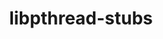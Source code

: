 ---
title: "libpthread-stubs"
layout: cache
categories: [package, develop]
meta: {"compilers": ["cce@18.0.0", "gcc@11.1.0", "gcc@11.4.0", "gcc@13.2.0", "intel-oneapi-compilers@2025.1.0"], "num_specs": 35, "num_specs_by_stack": {"data-vis-sdk": 5, "e4s": 5, "e4s-cray-rhel": 5, "e4s-neoverse-v2": 6, "e4s-oneapi": 8, "e4s-rocm-external": 6, "hep": 6, "ml-linux-x86_64-rocm": 5, "root": 35}, "oss": ["rhel8", "ubuntu20.04", "ubuntu22.04", "ubuntu24.04"], "platforms": ["linux"], "stacks": ["data-vis-sdk", "e4s", "e4s-cray-rhel", "e4s-neoverse-v2", "e4s-oneapi", "e4s-rocm-external", "hep", "ml-linux-x86_64-rocm", "root"], "targets": ["neoverse_v2", "x86_64_v3"], "versions": ["0.5"]}
spec_details: [{"compiler": "gcc@11.4.0", "hash": "3b3blxfsosu4i3bj7pfelrgvow37lige", "os": "ubuntu22.04", "platform": "linux", "size": "-", "stacks": ["e4s", "e4s-rocm-external", "hep", "root"], "target": "x86_64_v3", "variants": ["build_system=autotools"], "versions": ["0.5"]}, {"compiler": "gcc@11.4.0", "hash": "3n6rl7qjcn4kyskdbhrl4ho72v5xgyrq", "os": "ubuntu22.04", "platform": "linux", "size": "-", "stacks": ["e4s", "e4s-rocm-external", "hep", "root"], "target": "x86_64_v3", "variants": ["build_system=autotools"], "versions": ["0.5"]}, {"compiler": "gcc@11.1.0", "hash": "3o2h2z3vllny76ro5eo36yv5m4neb4sp", "os": "ubuntu20.04", "platform": "linux", "size": "-", "stacks": ["data-vis-sdk", "root"], "target": "x86_64_v3", "variants": ["build_system=autotools"], "versions": ["0.5"]}, {"compiler": "gcc@13.2.0", "hash": "4ks4zmrfu7pmszlngqolzuw7b2ghidcs", "os": "ubuntu24.04", "platform": "linux", "size": "-", "stacks": ["ml-linux-x86_64-rocm", "root"], "target": "x86_64_v3", "variants": ["build_system=autotools"], "versions": ["0.5"]}, {"compiler": "intel-oneapi-compilers@2025.1.0", "hash": "4owxng6dfvsm266x62lqatytmwvtoi4b", "os": "ubuntu22.04", "platform": "linux", "size": "-", "stacks": ["e4s-oneapi", "root"], "target": "x86_64_v3", "variants": ["build_system=autotools"], "versions": ["0.5"]}, {"compiler": "gcc@11.4.0", "hash": "4ypq2bseobegxzqig6qwxg3f24wlhmg7", "os": "ubuntu22.04", "platform": "linux", "size": "-", "stacks": ["e4s", "e4s-rocm-external", "hep", "root"], "target": "x86_64_v3", "variants": ["build_system=autotools"], "versions": ["0.5"]}, {"compiler": "intel-oneapi-compilers@2025.1.0", "hash": "5revxshttllxocbfwcvjjsngozknomio", "os": "ubuntu22.04", "platform": "linux", "size": "-", "stacks": ["e4s-oneapi", "root"], "target": "x86_64_v3", "variants": ["build_system=autotools"], "versions": ["0.5"]}, {"compiler": "intel-oneapi-compilers@2025.1.0", "hash": "6v4d6hhimk3eakallzll5jjyyy2syiou", "os": "ubuntu22.04", "platform": "linux", "size": "-", "stacks": ["e4s-oneapi", "root"], "target": "x86_64_v3", "variants": ["build_system=autotools"], "versions": ["0.5"]}, {"compiler": "gcc@11.1.0", "hash": "asem2nuz34msu3meeux56k2bfjge23sz", "os": "ubuntu20.04", "platform": "linux", "size": "-", "stacks": ["data-vis-sdk", "root"], "target": "x86_64_v3", "variants": ["build_system=autotools"], "versions": ["0.5"]}, {"compiler": "intel-oneapi-compilers@2025.1.0", "hash": "binmqvdpmpvu47qpgmkurf4npmprtoem", "os": "ubuntu22.04", "platform": "linux", "size": "-", "stacks": ["e4s-oneapi", "root"], "target": "x86_64_v3", "variants": ["build_system=autotools"], "versions": ["0.5"]}, {"compiler": "cce@18.0.0", "hash": "cvephekuphiggxvlzaannt3ncvw66c7d", "os": "rhel8", "platform": "linux", "size": "-", "stacks": ["e4s-cray-rhel", "root"], "target": "x86_64_v3", "variants": ["build_system=autotools"], "versions": ["0.5"]}, {"compiler": "gcc@11.1.0", "hash": "debevfocfzaaeln2rfamgljsqxmijmhz", "os": "ubuntu20.04", "platform": "linux", "size": "-", "stacks": ["data-vis-sdk", "root"], "target": "x86_64_v3", "variants": ["build_system=autotools"], "versions": ["0.5"]}, {"compiler": "gcc@11.4.0", "hash": "f53eskipmjndmakdao5pg4jo5dnasxog", "os": "ubuntu22.04", "platform": "linux", "size": "-", "stacks": ["e4s", "e4s-rocm-external", "hep", "root"], "target": "x86_64_v3", "variants": ["build_system=autotools"], "versions": ["0.5"]}, {"compiler": "gcc@11.4.0", "hash": "j4vkzbkxwad5jvazzblea3xh45idqah5", "os": "ubuntu22.04", "platform": "linux", "size": "-", "stacks": ["e4s-neoverse-v2", "root"], "target": "neoverse_v2", "variants": ["build_system=autotools"], "versions": ["0.5"]}, {"compiler": "intel-oneapi-compilers@2025.1.0", "hash": "jlhtkemhzlmkj6ksu6deuusdqui4fck4", "os": "ubuntu22.04", "platform": "linux", "size": "-", "stacks": ["e4s-oneapi", "root"], "target": "x86_64_v3", "variants": ["build_system=autotools"], "versions": ["0.5"]}, {"compiler": "gcc@11.4.0", "hash": "kdhavowf25e5rjd4rsexbcewb46tmlzz", "os": "ubuntu22.04", "platform": "linux", "size": "-", "stacks": ["e4s-neoverse-v2", "root"], "target": "neoverse_v2", "variants": ["build_system=autotools"], "versions": ["0.5"]}, {"compiler": "gcc@11.4.0", "hash": "l5mmxyvrngzhfc54seryzfnizur4uo6d", "os": "ubuntu22.04", "platform": "linux", "size": "-", "stacks": ["e4s-neoverse-v2", "root"], "target": "neoverse_v2", "variants": ["build_system=autotools"], "versions": ["0.5"]}, {"compiler": "gcc@13.2.0", "hash": "ml254vyhx26ez7qihtdo7yyub7tkgup7", "os": "ubuntu24.04", "platform": "linux", "size": "-", "stacks": ["ml-linux-x86_64-rocm", "root"], "target": "x86_64_v3", "variants": ["build_system=autotools"], "versions": ["0.5"]}, {"compiler": "gcc@13.2.0", "hash": "n23oiesd6jbam7pqitjxu7rcn4yjdjzy", "os": "ubuntu24.04", "platform": "linux", "size": "-", "stacks": ["ml-linux-x86_64-rocm", "root"], "target": "x86_64_v3", "variants": ["build_system=autotools"], "versions": ["0.5"]}, {"compiler": "gcc@11.1.0", "hash": "pdalq4xan4o3jh3iajm2sjl73ern4k6j", "os": "ubuntu20.04", "platform": "linux", "size": "-", "stacks": ["data-vis-sdk", "root"], "target": "x86_64_v3", "variants": ["build_system=autotools"], "versions": ["0.5"]}, {"compiler": "cce@18.0.0", "hash": "rw6lx4423dow7ov4bibxdshuc5wxshj2", "os": "rhel8", "platform": "linux", "size": "-", "stacks": ["e4s-cray-rhel", "root"], "target": "x86_64_v3", "variants": ["build_system=autotools"], "versions": ["0.5"]}, {"compiler": "cce@18.0.0", "hash": "ryc2vizlkujxdr74iagcizaswqk27oft", "os": "rhel8", "platform": "linux", "size": "-", "stacks": ["e4s-cray-rhel", "root"], "target": "x86_64_v3", "variants": ["build_system=autotools"], "versions": ["0.5"]}, {"compiler": "intel-oneapi-compilers@2025.1.0", "hash": "sxaidkkoigmqj5qqssdjztqgi7rwyiri", "os": "ubuntu22.04", "platform": "linux", "size": "-", "stacks": ["e4s-oneapi", "root"], "target": "x86_64_v3", "variants": ["build_system=autotools"], "versions": ["0.5"]}, {"compiler": "gcc@13.2.0", "hash": "trwbdhbpa2hkokrgi7yuqafeas3ycanj", "os": "ubuntu24.04", "platform": "linux", "size": "-", "stacks": ["ml-linux-x86_64-rocm", "root"], "target": "x86_64_v3", "variants": ["build_system=autotools"], "versions": ["0.5"]}, {"compiler": "gcc@11.4.0", "hash": "uitywmv4y2rwonpnpf7h2y7tyumcptxw", "os": "ubuntu22.04", "platform": "linux", "size": "-", "stacks": ["e4s-neoverse-v2", "root"], "target": "neoverse_v2", "variants": ["build_system=autotools"], "versions": ["0.5"]}, {"compiler": "cce@18.0.0", "hash": "uqcdirekxhn62e26g2wcg3hvbxboymwn", "os": "rhel8", "platform": "linux", "size": "-", "stacks": ["e4s-cray-rhel", "root"], "target": "x86_64_v3", "variants": ["build_system=autotools"], "versions": ["0.5"]}, {"compiler": "gcc@11.4.0", "hash": "utrquwxxskpkaxcwqacz7fl5org4bs74", "os": "ubuntu22.04", "platform": "linux", "size": "-", "stacks": ["e4s-neoverse-v2", "root"], "target": "neoverse_v2", "variants": ["build_system=autotools"], "versions": ["0.5"]}, {"compiler": "gcc@11.4.0", "hash": "vdrzbqbg36dahxvwbce3j3pnvq5azewj", "os": "ubuntu22.04", "platform": "linux", "size": "-", "stacks": ["e4s-neoverse-v2", "root"], "target": "neoverse_v2", "variants": ["build_system=autotools"], "versions": ["0.5"]}, {"compiler": "gcc@11.1.0", "hash": "waisuhemi65somsscaaccsewxa3zjlta", "os": "ubuntu20.04", "platform": "linux", "size": "-", "stacks": ["data-vis-sdk", "root"], "target": "x86_64_v3", "variants": ["build_system=autotools"], "versions": ["0.5"]}, {"compiler": "cce@18.0.0", "hash": "wasnrora4ezwj5sm3nksufzvfnyui5yh", "os": "rhel8", "platform": "linux", "size": "-", "stacks": ["e4s-cray-rhel", "root"], "target": "x86_64_v3", "variants": ["build_system=autotools"], "versions": ["0.5"]}, {"compiler": "gcc@13.2.0", "hash": "wyo4rs72tfam2u7sbk65xudx2rztjwog", "os": "ubuntu24.04", "platform": "linux", "size": "-", "stacks": ["ml-linux-x86_64-rocm", "root"], "target": "x86_64_v3", "variants": ["build_system=autotools"], "versions": ["0.5"]}, {"compiler": "intel-oneapi-compilers@2025.1.0", "hash": "xv22blhxe2b367ggkqyqnbtxkljvzkwu", "os": "ubuntu22.04", "platform": "linux", "size": "-", "stacks": ["e4s-oneapi", "root"], "target": "x86_64_v3", "variants": ["build_system=autotools"], "versions": ["0.5"]}, {"compiler": "gcc@11.4.0", "hash": "z4sgs2jm2sisgjvzyuef44pv4snle52x", "os": "ubuntu22.04", "platform": "linux", "size": "-", "stacks": ["e4s-rocm-external", "hep", "root"], "target": "x86_64_v3", "variants": ["build_system=autotools"], "versions": ["0.5"]}, {"compiler": "gcc@11.4.0", "hash": "za3htxogzubuge4gddgqgyy5qkrvfgv5", "os": "ubuntu22.04", "platform": "linux", "size": "-", "stacks": ["e4s", "e4s-rocm-external", "hep", "root"], "target": "x86_64_v3", "variants": ["build_system=autotools"], "versions": ["0.5"]}, {"compiler": "intel-oneapi-compilers@2025.1.0", "hash": "zgqym7iaeycjfh5a3qcf6gw6i32scazq", "os": "ubuntu22.04", "platform": "linux", "size": "-", "stacks": ["e4s-oneapi", "root"], "target": "x86_64_v3", "variants": ["build_system=autotools"], "versions": ["0.5"]}]
---